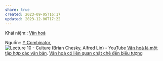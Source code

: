 ```yaml
---
share: true
created: 2023-09-05T16:17
updated: 2023-12-06T17:22
---
```


Khái niệm:: [Văn hoá](../../../%CE%9E%20Kh%C3%A1i%20ni%E1%BB%87m/V%C4%83n%20ho%C3%A1.md)

Nguồn:: [Y Combinator](../../../%CE%9E%20Ngu%E1%BB%93n/Y%20Combinator.md), ![Lecture 10 - Culture (Brian Chesky, Alfred Lin) - YouTube](https://www.youtube.com/watch?v=RfWgVWGEuGE)
[Văn hoá là một tập hợp các văn bản](../../../Nh%C3%A2n%20h%E1%BB%8Dc/Di%E1%BB%85n%20gi%E1%BA%A3i%20v%C3%A0%20m%C3%B4%20t%E1%BA%A3/Di%E1%BB%85n%20gi%E1%BA%A3i/V%C4%83n%20ho%C3%A1%20l%C3%A0%20m%E1%BB%99t%20t%E1%BA%ADp%20h%E1%BB%A3p%20c%C3%A1c%20v%C4%83n%20b%E1%BA%A3n.md). [Văn hoá có liên quan chặt chẽ đến biểu tượng](../../../Nh%C3%A2n%20h%E1%BB%8Dc/Di%E1%BB%85n%20gi%E1%BA%A3i%20v%C3%A0%20m%C3%B4%20t%E1%BA%A3/%C3%9D%20ngh%C4%A9a%20v%C3%A0%20bi%E1%BB%83u%20t%C6%B0%E1%BB%A3ng/V%C4%83n%20ho%C3%A1%20c%C3%B3%20li%C3%AAn%20quan%20ch%E1%BA%B7t%20ch%E1%BA%BD%20%C4%91%E1%BA%BFn%20bi%E1%BB%83u%20t%C6%B0%E1%BB%A3ng.md)